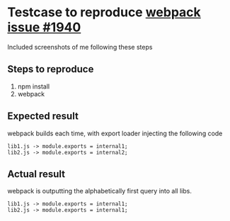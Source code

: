 # Testcase to reproduce [webpack issue #1940](https://github.com/webpack/webpack/issues/1940)
Included screenshots of me following these steps

## Steps to reproduce

1. npm install 
2. webpack

## Expected result
webpack builds each time, with export loader injecting the following code
```
lib1.js -> module.exports = internal1;
lib2.js -> module.exports = internal2;
```

## Actual result
webpack is outputting the alphabetically first query into all libs.
```
lib1.js -> module.exports = internal1;
lib2.js -> module.exports = internal1;
```
